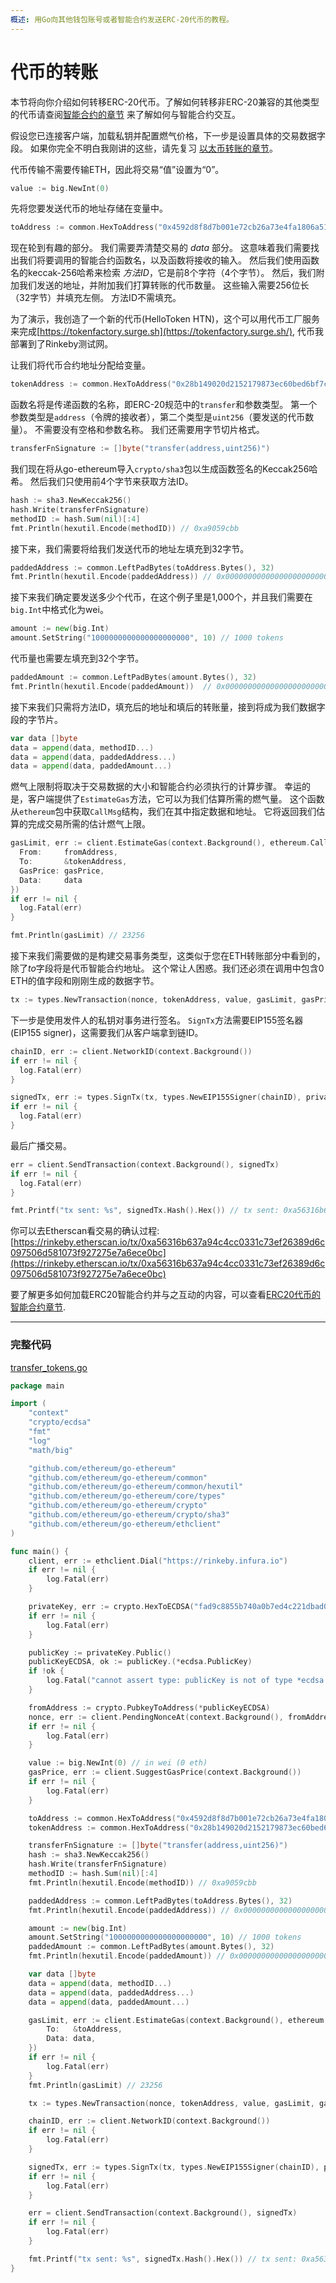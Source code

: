 ```yaml
---
概述: 用Go向其他钱包账号或者智能合约发送ERC-20代币的教程。
---
```


# 代币的转账

本节将向你介绍如何转移ERC-20代币。了解如何转移非ERC-20兼容的其他类型的代币请查阅[智能合约的章节](../smart-contracts) 来了解如何与智能合约交互。

假设您已连接客户端，加载私钥并配置燃气价格，下一步是设置具体的交易数据字段。 如果你完全不明白我刚讲的这些，请先复习 [以太币转账的章节](../transfer-eth)。

代币传输不需要传输ETH，因此将交易“值”设置为“0”。

```go
value := big.NewInt(0)
```

先将您要发送代币的地址存储在变量中。


```go
toAddress := common.HexToAddress("0x4592d8f8d7b001e72cb26a73e4fa1806a51ac79d")
```

现在轮到有趣的部分。 我们需要弄清楚交易的 *data* 部分。 这意味着我们需要找出我们将要调用的智能合约函数名，以及函数将接收的输入。 然后我们使用函数名的keccak-256哈希来检索 *方法ID*，它是前8个字符（4个字节）。 然后，我们附加我们发送的地址，并附加我们打算转账的代币数量。 这些输入需要256位长（32字节）并填充左侧。 方法ID不需填充。

为了演示，我创造了一个新的代币(HelloToken HTN)，这个可以用代币工厂服务来完成[https://tokenfactory.surge.sh](https://tokenfactory.surge.sh/), 代币我部署到了Rinkeby测试网。

让我们将代币合约地址分配给变量。

```go
tokenAddress := common.HexToAddress("0x28b149020d2152179873ec60bed6bf7cd705775d")
```

函数名将是传递函数的名称，即ERC-20规范中的`transfer`和参数类型。 第一个参数类型是`address`（令牌的接收者），第二个类型是`uint256`（要发送的代币数量）。 不需要没有空格和参数名称。 我们还需要用字节切片格式。

```go
transferFnSignature := []byte("transfer(address,uint256)")
```
我们现在将从go-ethereum导入`crypto/sha3`包以生成函数签名的Keccak256哈希。 然后我们只使用前4个字节来获取方法ID。

```go
hash := sha3.NewKeccak256()
hash.Write(transferFnSignature)
methodID := hash.Sum(nil)[:4]
fmt.Println(hexutil.Encode(methodID)) // 0xa9059cbb
```

接下来，我们需要将给我们发送代币的地址左填充到32字节。

```go
paddedAddress := common.LeftPadBytes(toAddress.Bytes(), 32)
fmt.Println(hexutil.Encode(paddedAddress)) // 0x0000000000000000000000004592d8f8d7b001e72cb26a73e4fa1806a51ac79d
```

接下来我们确定要发送多少个代币，在这个例子里是1,000个，并且我们需要在`big.Int`中格式化为wei。

```go
amount := new(big.Int)
amount.SetString("1000000000000000000000", 10) // 1000 tokens
```

代币量也需要左填充到32个字节。

```go
paddedAmount := common.LeftPadBytes(amount.Bytes(), 32)
fmt.Println(hexutil.Encode(paddedAmount))  // 0x00000000000000000000000000000000000000000000003635c9adc5dea00000
```

接下来我们只需将方法ID，填充后的地址和填后的转账量，接到将成为我们数据字段的字节片。


```go
var data []byte
data = append(data, methodID...)
data = append(data, paddedAddress...)
data = append(data, paddedAmount...)
```

燃气上限制将取决于交易数据的大小和智能合约必须执行的计算步骤。 幸运的是，客户端提供了`EstimateGas`方法，它可以为我们估算所需的燃气量。 这个函数从`ethereum`包中获取`CallMsg`结构，我们在其中指定数据和地址。 它将返回我们估算的完成交易所需的估计燃气上限。


```go
gasLimit, err := client.EstimateGas(context.Background(), ethereum.CallMsg{
  From:     fromAddress,
  To:       &tokenAddress,
  GasPrice: gasPrice,
  Data:     data
})
if err != nil {
  log.Fatal(err)
}

fmt.Println(gasLimit) // 23256
```

接下来我们需要做的是构建交易事务类型，这类似于您在ETH转账部分中看到的，除了*to*字段将是代币智能合约地址。 这个常让人困惑。我们还必须在调用中包含0 ETH的值字段和刚刚生成的数据字节。

```go
tx := types.NewTransaction(nonce, tokenAddress, value, gasLimit, gasPrice, data)
```

下一步是使用发件人的私钥对事务进行签名。 `SignTx`方法需要EIP155签名器(EIP155 signer)，这需要我们从客户端拿到链ID。

```go
chainID, err := client.NetworkID(context.Background())
if err != nil {
  log.Fatal(err)
}

signedTx, err := types.SignTx(tx, types.NewEIP155Signer(chainID), privateKey)
if err != nil {
  log.Fatal(err)
}
```

最后广播交易。

```go
err = client.SendTransaction(context.Background(), signedTx)
if err != nil {
  log.Fatal(err)
}

fmt.Printf("tx sent: %s", signedTx.Hash().Hex()) // tx sent: 0xa56316b637a94c4cc0331c73ef26389d6c097506d581073f927275e7a6ece0bc
```

你可以去Etherscan看交易的确认过程: [https://rinkeby.etherscan.io/tx/0xa56316b637a94c4cc0331c73ef26389d6c097506d581073f927275e7a6ece0bc](https://rinkeby.etherscan.io/tx/0xa56316b637a94c4cc0331c73ef26389d6c097506d581073f927275e7a6ece0bc)

要了解更多如何加载ERC20智能合约并与之互动的内容，可以查看[ERC20代币的智能合约章节](../smart-contract-read-erc20).

---

### 完整代码

[transfer_tokens.go](https://github.com/miguelmota/ethereum-development-with-go-book/blob/master/code/transfer_tokens.go)

```go
package main

import (
	"context"
	"crypto/ecdsa"
	"fmt"
	"log"
	"math/big"

	"github.com/ethereum/go-ethereum"
	"github.com/ethereum/go-ethereum/common"
	"github.com/ethereum/go-ethereum/common/hexutil"
	"github.com/ethereum/go-ethereum/core/types"
	"github.com/ethereum/go-ethereum/crypto"
	"github.com/ethereum/go-ethereum/crypto/sha3"
	"github.com/ethereum/go-ethereum/ethclient"
)

func main() {
	client, err := ethclient.Dial("https://rinkeby.infura.io")
	if err != nil {
		log.Fatal(err)
	}

	privateKey, err := crypto.HexToECDSA("fad9c8855b740a0b7ed4c221dbad0f33a83a49cad6b3fe8d5817ac83d38b6a19")
	if err != nil {
		log.Fatal(err)
	}

	publicKey := privateKey.Public()
	publicKeyECDSA, ok := publicKey.(*ecdsa.PublicKey)
	if !ok {
		log.Fatal("cannot assert type: publicKey is not of type *ecdsa.PublicKey")
	}

	fromAddress := crypto.PubkeyToAddress(*publicKeyECDSA)
	nonce, err := client.PendingNonceAt(context.Background(), fromAddress)
	if err != nil {
		log.Fatal(err)
	}

	value := big.NewInt(0) // in wei (0 eth)
	gasPrice, err := client.SuggestGasPrice(context.Background())
	if err != nil {
		log.Fatal(err)
	}

	toAddress := common.HexToAddress("0x4592d8f8d7b001e72cb26a73e4fa1806a51ac79d")
	tokenAddress := common.HexToAddress("0x28b149020d2152179873ec60bed6bf7cd705775d")

	transferFnSignature := []byte("transfer(address,uint256)")
	hash := sha3.NewKeccak256()
	hash.Write(transferFnSignature)
	methodID := hash.Sum(nil)[:4]
	fmt.Println(hexutil.Encode(methodID)) // 0xa9059cbb

	paddedAddress := common.LeftPadBytes(toAddress.Bytes(), 32)
	fmt.Println(hexutil.Encode(paddedAddress)) // 0x0000000000000000000000004592d8f8d7b001e72cb26a73e4fa1806a51ac79d

	amount := new(big.Int)
	amount.SetString("1000000000000000000000", 10) // 1000 tokens
	paddedAmount := common.LeftPadBytes(amount.Bytes(), 32)
	fmt.Println(hexutil.Encode(paddedAmount)) // 0x00000000000000000000000000000000000000000000003635c9adc5dea00000

	var data []byte
	data = append(data, methodID...)
	data = append(data, paddedAddress...)
	data = append(data, paddedAmount...)

	gasLimit, err := client.EstimateGas(context.Background(), ethereum.CallMsg{
		To:   &toAddress,
		Data: data,
	})
	if err != nil {
		log.Fatal(err)
	}
	fmt.Println(gasLimit) // 23256

	tx := types.NewTransaction(nonce, tokenAddress, value, gasLimit, gasPrice, data)

	chainID, err := client.NetworkID(context.Background())
	if err != nil {
		log.Fatal(err)
	}

	signedTx, err := types.SignTx(tx, types.NewEIP155Signer(chainID), privateKey)
	if err != nil {
		log.Fatal(err)
	}

	err = client.SendTransaction(context.Background(), signedTx)
	if err != nil {
		log.Fatal(err)
	}

	fmt.Printf("tx sent: %s", signedTx.Hash().Hex()) // tx sent: 0xa56316b637a94c4cc0331c73ef26389d6c097506d581073f927275e7a6ece0bc
}
```
